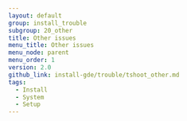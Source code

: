 ```yaml
---
layout: default
group: install_trouble
subgroup: 20_other
title: Other issues
menu_title: Other issues
menu_node: parent
menu_order: 1
version: 2.0
github_link: install-gde/trouble/tshoot_other.md
tags:
  - Install
  - System
  - Setup
---
```


